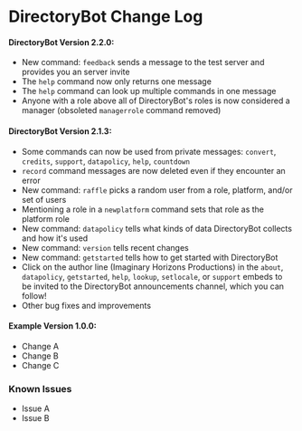 # DirectoryBot Change Log
#### DirectoryBot Version 2.2.0:
 - New command: `feedback` sends a message to the test server and provides you an server invite
 - The `help` command now only returns one message
 - The `help` command can look up multiple commands in one message
 - Anyone with a role above all of DirectoryBot's roles is now considered a manager (obsoleted `managerrole` command removed)
#### DirectoryBot Version 2.1.3:
 - Some commands can now be used from private messages: `convert`, `credits`, `support`, `datapolicy`, `help`, `countdown`
 - `record` command messages are now deleted even if they encounter an error
 - New command: `raffle` picks a random user from a role, platform, and/or set of users
 - Mentioning a role in a `newplatform` command sets that role as the platform role
 - New command: `datapolicy` tells what kinds of data DirectoryBot collects and how it's used
 - New command: `version` tells recent changes
 - New command: `getstarted` tells how to get started with DirectoryBot
 - Click on the author line (Imaginary Horizons Productions) in the `about`, `datapolicy`, `getstarted`, `help`, `lookup`, `setlocale`, or `support` embeds to be invited to the DirectoryBot announcements channel, which you can follow!
 - Other bug fixes and improvements
#### Example Version 1.0.0:
 - Change A
 - Change B
 - Change C
### Known Issues
 - Issue A
 - Issue B
